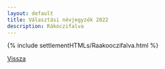 ```yaml
---
layout: default
title: Választási névjegyzék 2022
description: Rákóczifalva
---
```


{% include settlementHTMLs/Raakooczifalva.html %}

[Vissza](./)